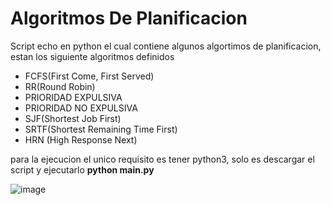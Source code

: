 # Algoritmos De Planificacion
 Script echo en python el cual contiene algunos algortimos de planificacion, estan los siguiente algoritmos definidos
 - FCFS(First Come, First Served)
 - RR(Round Robin)
 - PRIORIDAD EXPULSIVA
 - PRIORIDAD NO EXPULSIVA
 - SJF(Shortest Job First)
 - SRTF(Shortest Remaining Time First)
 - HRN (High Response Next)

para la ejecucion el unico requisito es tener python3, solo es descargar el script y ejecutarlo **python main.py**
 
![image](https://user-images.githubusercontent.com/32054958/203845432-9d9e2f45-5077-46c3-b2c2-bc6a18c1dc10.png)

